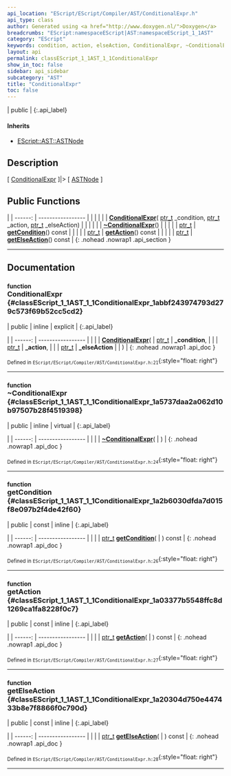 ```yaml
---
api_location: "EScript/EScript/Compiler/AST/ConditionalExpr.h"
api_type: class
author: Generated using <a href="http://www.doxygen.nl/">Doxygen</a>
breadcrumbs: "EScript:namespaceEScript|AST:namespaceEScript_1_1AST"
category: "EScript"
keywords: condition, action, elseAction, ConditionalExpr, ~ConditionalExpr, getCondition, getAction, getElseAction
layout: api
permalink: classEScript_1_1AST_1_1ConditionalExpr
show_in_toc: false
sidebar: api_sidebar
subcategory: "AST"
title: "ConditionalExpr"
toc: false
---
```


| public |
{:.api_label}

#### Inherits

* [EScript::AST::ASTNode](classEScript_1_1AST_1_1ASTNode)


## Description

[ [ConditionalExpr](classEScript_1_1AST_1_1ConditionalExpr) ]|> [ [ASTNode](classEScript_1_1AST_1_1ASTNode) ]



## Public Functions

|
| ------: | ----------------- |
|  | |
|  | **[ConditionalExpr](#classEScript_1_1AST_1_1ConditionalExpr_1abbf243974793d279c573f69b52cc5cd2)**( [ptr_t](classEScript_1_1AST_1_1ASTNode#classEScript_1_1AST_1_1ASTNode_1a3b66b4450e328f61c873204f6e4183a5)  _condition,  [ptr_t](classEScript_1_1AST_1_1ASTNode#classEScript_1_1AST_1_1ASTNode_1a3b66b4450e328f61c873204f6e4183a5)  _action,  [ptr_t](classEScript_1_1AST_1_1ASTNode#classEScript_1_1AST_1_1ASTNode_1a3b66b4450e328f61c873204f6e4183a5)  _elseAction) |
|  | |
|  | **[~ConditionalExpr](#classEScript_1_1AST_1_1ConditionalExpr_1a5737daa2a062d10b97507b28f4519398)**() |
|  | |
| [ptr_t](classEScript_1_1AST_1_1ASTNode#classEScript_1_1AST_1_1ASTNode_1a3b66b4450e328f61c873204f6e4183a5) | **[getCondition](#classEScript_1_1AST_1_1ConditionalExpr_1a2b6030dfda7d015f8e097b2f4de42f60)**() const |
|  | |
| [ptr_t](classEScript_1_1AST_1_1ASTNode#classEScript_1_1AST_1_1ASTNode_1a3b66b4450e328f61c873204f6e4183a5) | **[getAction](#classEScript_1_1AST_1_1ConditionalExpr_1a03377b5548ffc8d1269ca1fa8228f0c7)**() const |
|  | |
| [ptr_t](classEScript_1_1AST_1_1ASTNode#classEScript_1_1AST_1_1ASTNode_1a3b66b4450e328f61c873204f6e4183a5) | **[getElseAction](#classEScript_1_1AST_1_1ConditionalExpr_1a20304d750e447433b8e7f8866f0c790d)**() const |
{: .nohead .nowrap1 .api_section }


-------------------------------------------------------------------

## Documentation

### <small>function</small><br/> ConditionalExpr {#classEScript_1_1AST_1_1ConditionalExpr_1abbf243974793d279c573f69b52cc5cd2}

| public | inline | explicit |
{:.api_label}

|
| ------: | ----------------- |
|  |
|  **[ConditionalExpr](#classEScript_1_1AST_1_1ConditionalExpr_1abbf243974793d279c573f69b52cc5cd2)**( |  [ptr_t](classEScript_1_1AST_1_1ASTNode#classEScript_1_1AST_1_1ASTNode_1a3b66b4450e328f61c873204f6e4183a5)  | **_condition**, |
| |  [ptr_t](classEScript_1_1AST_1_1ASTNode#classEScript_1_1AST_1_1ASTNode_1a3b66b4450e328f61c873204f6e4183a5)  | **_action**, |
| |  [ptr_t](classEScript_1_1AST_1_1ASTNode#classEScript_1_1AST_1_1ASTNode_1a3b66b4450e328f61c873204f6e4183a5)  | **_elseAction** |
|   ) |
{: .nohead .nowrap1 .api_doc }





<sub>Defined in `EScript/EScript/Compiler/AST/ConditionalExpr.h:21`</sub>{:style="float: right"}

-------------------------------------------------------------------

### <small>function</small><br/> ~ConditionalExpr {#classEScript_1_1AST_1_1ConditionalExpr_1a5737daa2a062d10b97507b28f4519398}

| public | inline | virtual |
{:.api_label}

|
| ------: | ----------------- |
|  |
|  **[~ConditionalExpr](#classEScript_1_1AST_1_1ConditionalExpr_1a5737daa2a062d10b97507b28f4519398)**( |  ) |
{: .nohead .nowrap1 .api_doc }





<sub>Defined in `EScript/EScript/Compiler/AST/ConditionalExpr.h:24`</sub>{:style="float: right"}

-------------------------------------------------------------------

### <small>function</small><br/> getCondition {#classEScript_1_1AST_1_1ConditionalExpr_1a2b6030dfda7d015f8e097b2f4de42f60}

| public | const | inline |
{:.api_label}

|
| ------: | ----------------- |
|  |
| [ptr_t](classEScript_1_1AST_1_1ASTNode#classEScript_1_1AST_1_1ASTNode_1a3b66b4450e328f61c873204f6e4183a5) **[getCondition](#classEScript_1_1AST_1_1ConditionalExpr_1a2b6030dfda7d015f8e097b2f4de42f60)**( |  ) const |
{: .nohead .nowrap1 .api_doc }





<sub>Defined in `EScript/EScript/Compiler/AST/ConditionalExpr.h:26`</sub>{:style="float: right"}

-------------------------------------------------------------------

### <small>function</small><br/> getAction {#classEScript_1_1AST_1_1ConditionalExpr_1a03377b5548ffc8d1269ca1fa8228f0c7}

| public | const | inline |
{:.api_label}

|
| ------: | ----------------- |
|  |
| [ptr_t](classEScript_1_1AST_1_1ASTNode#classEScript_1_1AST_1_1ASTNode_1a3b66b4450e328f61c873204f6e4183a5) **[getAction](#classEScript_1_1AST_1_1ConditionalExpr_1a03377b5548ffc8d1269ca1fa8228f0c7)**( |  ) const |
{: .nohead .nowrap1 .api_doc }





<sub>Defined in `EScript/EScript/Compiler/AST/ConditionalExpr.h:27`</sub>{:style="float: right"}

-------------------------------------------------------------------

### <small>function</small><br/> getElseAction {#classEScript_1_1AST_1_1ConditionalExpr_1a20304d750e447433b8e7f8866f0c790d}

| public | const | inline |
{:.api_label}

|
| ------: | ----------------- |
|  |
| [ptr_t](classEScript_1_1AST_1_1ASTNode#classEScript_1_1AST_1_1ASTNode_1a3b66b4450e328f61c873204f6e4183a5) **[getElseAction](#classEScript_1_1AST_1_1ConditionalExpr_1a20304d750e447433b8e7f8866f0c790d)**( |  ) const |
{: .nohead .nowrap1 .api_doc }





<sub>Defined in `EScript/EScript/Compiler/AST/ConditionalExpr.h:28`</sub>{:style="float: right"}

-------------------------------------------------------------------

